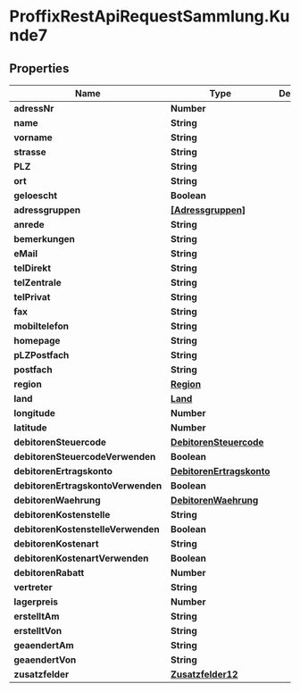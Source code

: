# ProffixRestApiRequestSammlung.Kunde7

## Properties
Name | Type | Description | Notes
------------ | ------------- | ------------- | -------------
**adressNr** | **Number** |  | 
**name** | **String** |  | 
**vorname** | **String** |  | 
**strasse** | **String** |  | 
**PLZ** | **String** |  | 
**ort** | **String** |  | 
**geloescht** | **Boolean** |  | 
**adressgruppen** | [**[Adressgruppen]**](Adressgruppen.md) |  | 
**anrede** | **String** |  | 
**bemerkungen** | **String** |  | 
**eMail** | **String** |  | 
**telDirekt** | **String** |  | 
**telZentrale** | **String** |  | 
**telPrivat** | **String** |  | 
**fax** | **String** |  | 
**mobiltelefon** | **String** |  | 
**homepage** | **String** |  | 
**pLZPostfach** | **String** |  | 
**postfach** | **String** |  | 
**region** | [**Region**](Region.md) |  | 
**land** | [**Land**](Land.md) |  | 
**longitude** | **Number** |  | 
**latitude** | **Number** |  | 
**debitorenSteuercode** | [**DebitorenSteuercode**](DebitorenSteuercode.md) |  | 
**debitorenSteuercodeVerwenden** | **Boolean** |  | 
**debitorenErtragskonto** | [**DebitorenErtragskonto**](DebitorenErtragskonto.md) |  | 
**debitorenErtragskontoVerwenden** | **Boolean** |  | 
**debitorenWaehrung** | [**DebitorenWaehrung**](DebitorenWaehrung.md) |  | 
**debitorenKostenstelle** | **String** |  | 
**debitorenKostenstelleVerwenden** | **Boolean** |  | 
**debitorenKostenart** | **String** |  | 
**debitorenKostenartVerwenden** | **Boolean** |  | 
**debitorenRabatt** | **Number** |  | 
**vertreter** | **String** |  | 
**lagerpreis** | **Number** |  | 
**erstelltAm** | **String** |  | 
**erstelltVon** | **String** |  | 
**geaendertAm** | **String** |  | 
**geaendertVon** | **String** |  | 
**zusatzfelder** | [**Zusatzfelder12**](Zusatzfelder12.md) |  | 


